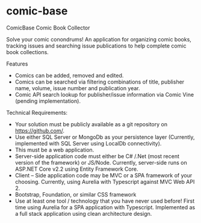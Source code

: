 # comic-base
ComicBase Comic Book Collector

Solve your comic conondrums!
An application for organizing comic books, tracking issues and searching issue publications to help complete comic book collections.

Features
- Comics can be added, removed and edited.
- Comics can be searched via filtering combinations of title, publisher name, volume, issue number and publication year.
- Comic API search lookup for publisher/issue information via Comic Vine (pending implementation).

Technical Requirements:
- Your solution must be publicly available as a git repository on https://github.com/.
- Use either SQL Server or MongoDb as your persistence layer (Currently, implemented with SQL Server using LocalDb connectivity).
- This must be a web application.
- Server-side application code must either be C# /.Net (most recent version of the framework) or
JS/Node. Currently, server-side runs on ASP.NET Core v2.2 using Entity Framework Core.
- Client – Side application code may be MVC or a SPA framework of your choosing. Currently, using Aurelia with Typescript against MVC Web API 2.
- Bootstrap, Foundation, or similar CSS framework
- Use at least one tool / technology that you have never used before! First time using Aurelia for a SPA application with Typescript. 
  Implemented as a full stack application using clean architecture design.
